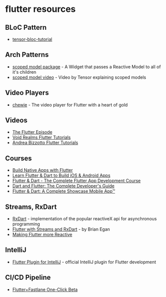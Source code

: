 # flutter resources

## BLoC Pattern
- [tensor-bloc-tutorial](https://steemit.com/utopian-io/@tensor/using-the-bloc-pattern-to-build-reactive-applications-with-streams-in-dart-s-flutter-framework)

## Arch Patterns
- [scoped model package](https://pub.dartlang.org/packages/scoped_model) - A Widget that passes a Reactive Model to all of it's children
- [scoped model video](https://www.youtube.com/watch?v=-MCeWP3rgI0) - Video by Tensor explaining scoped models

## Video Players
- [chewie](https://github.com/brianegan/chewie) - The video player for Flutter with a heart of gold

## Videos
- [The Flutter Episode](https://www.youtube.com/playlist?list=PLBbgqtDgdc_RUWUCInIqxpY--C94C6Xjh)
- [Void Realms Flutter Tutorials](https://www.youtube.com/playlist?list=PLUbFnGajtZlX9ubiLzYz_cw92esraiIBi)
- [Andrea Bizzotto Flutter Tutorials](https://www.youtube.com/watch?v=u_Lyx8KJWpg&list=PLNnAcB93JKV9iZ2cwk9MEx3_JG8BRikMP)

## Courses
- [Build Native Apps with Flutter](https://www.udacity.com/course/build-native-mobile-apps-with-flutter--ud905)
- [Learn Flutter & Dart to Build iOS & Android Apps](https://www.udemy.com/learn-flutter-dart-to-build-ios-android-apps/)
- [Flutter & Dart - The Complete Flutter App Development Course](https://www.udemy.com/flutter-dart-the-complete-flutter-app-development-course/)
- [Dart and Flutter: The Complete Developer's Guide](https://www.udemy.com/dart-and-flutter-the-complete-developers-guide/)
- [Flutter & Dart: A Complete Showcase Mobile App™](https://www.udemy.com/flutter-dart-a-complete-showcase-course-for-mobile-development/)

## Streams, RxDart
- [RxDart](https://pub.dartlang.org/packages/rxdart) - implementation of the popular reactiveX api for asynchronous programming
- [Flutter with Streams and RxDart](https://skillsmatter.com/skillscasts/12254-flutter-with-streams-and-rxdart) - by Brian Egan
- [Making Flutter more Reactive](https://www.burkharts.net/apps/blog/making-flutter-more-reactive/)   

## IntelliJ
- [Flutter Plugin for IntelliJ](https://github.com/flutter/flutter-intellij) - official IntelliJ plugin for Flutter development

## CI/CD Pipeline
- [Flutter+Fastlane One-Click Beta](https://www.rodydavis.com/single-post/2018/05/18/Flutter-Fastlane-One-Click-Beta)

